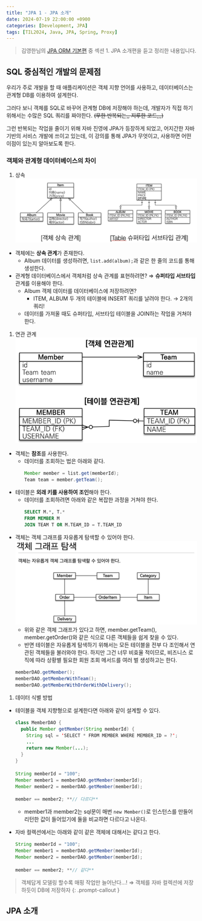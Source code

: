 ```yaml
---
title: "JPA 1 - JPA 소개"
date: 2024-07-19 22:00:00 +0900
categories: [Development, JPA]
tags: [TIL2024, Java, JPA, Spring, Proxy]
---
```

> 김영한님의 [JPA ORM 기본편](https://www.inflearn.com/course/ORM-JPA-Basic) 중 섹션 1. JPA 소개편을 듣고 정리한 내용입니다.

## SQL 중심적인 개발의 문제점

우리가 주로 개발을 할 때 애플리케이션은 객체 지향 언어를 사용하고, 데이터베이스는 관계형 DB를 이용하여 설계한다.

그러다 보니 객체를 SQL로 바꾸어 관계형 DB에 저장해야 하는데, 개발자가 직접 하기 위해서는 수많은 SQL 쿼리를 짜야한다. ~~(무한 반복되는,, 지루한 코드,,,)~~

그런 반복되는 작업을 줄이기 위해 자바 진영에 JPA가 등장하게 되었고, 어지간한 자바 기반의 서비스 개발에 쓰이고 있는데, 이 강의를 통해 JPA가 무엇이고, 사용하면 어떤 이점이 있는지 알아보도록 한다.

### 객체와 관계형 데이터베이스의 차이

1. 상속
  ![alt text](../assets/post-images/jpa-orm-0.png)
  - 객체에는 **상속 관계**가 존재한다.
    - Album 데이터를 생성하려면, `list.add(album);`과 같은 한 줄의 코드를 통해 생성한다.
  - 관계형 데이터베이스에서 객체처럼 상속 관계를 표현하려면? ⇒ **슈퍼타입 서브타입** 관계를 이용해야 한다.
    - Album 객체 데이터를 데이터베이스에 저장하려면?
      - ITEM, ALBUM 두 개의 테이블에 INSERT 쿼리를 날려야 한다. → 2개의 쿼리!
    - 데이터를 가져올 때도 슈퍼타입, 서브타입 테이블을 JOIN하는 작업을 거쳐야 한다.
1. 연관 관계
  ![alt text](../assets/post-images/jpa-orm-1.png)
  - 객체는 **참조**를 사용한다.
    - 데이터를 조회하는 법은 아래와 같다.
      ```java
      Member member = list.get(memberId);
      Team team = member.getTeam();
      ```
  - 테이블은 **외래 키를 사용하여 조인**해야 한다.
    - 데이터를 조회하려면 아래와 같은 복잡한 과정을 거쳐야 한다.
      ```SQL
      SELECT M.*, T.*
      FROM MEMBER M
      JOIN TEAM T OR M.TEAM_ID = T.TEAM_ID
      ```
  - 객체는 객체 그래프를 자유롭게 탐색할 수 있어야 한다.
    ![alt text](../assets/post-images/jpa-orm-2.png)
    - 위와 같은 객체 그래프가 있다고 하면, member.getTeam(), member.getOrder()와 같은 식으로 다른 객체들을 쉽게 찾을 수 있다.
    - 반면 테이블은 자유롭게 탐색하기 위해서는 모든 테이블을 전부 다 조인해서 연관된 객체들을 불러와야 한다. 하지만 그건 너무 비효율 적이므로, 비즈니스 로직에 따라 상황별 필요한 회원 조회 메서드를 여러 벌 생성하고는 한다.
    ```java
    memberDAO.getMember();
    memberDAO.getMemberWithTeam();
    memberDAO.getMemberWithOrderWithDelivery();
    ```
1. 데이터 식별 방법
  - 테이블을 객체 지향형으로 설계한다면 아래와 같이 설계할 수 있다.
    ```java
    class MemberDAO {
      public Member getMember(String memberId) {
        String sql = 'SELECT * FROM MEMBER WHERE MEMBER_ID = ?';
        ...
        return new Member(...);
      }
    }
    
    String memberId = "100";
    Member member1 = memberDAO.getMember(memberId);
    Member member2 = memberDAO.getMember(memberId);
    
    member == member2; **// 다르다**
    ```
    - member1과 member2는 sql문이 매번 `new Member()`로 인스턴스를 만들어 리턴한 값이 들어있기에 둘을 비교하면 다르다고 나온다. 
  - 자바 컬렉션에서는 아래와 같이 같은 객체에 대해서는 같다고 한다.
        
    ```java
    String memberId = "100";
    Member member1 = memberDAO.getMember(memberId);
    Member member2 = memberDAO.getMember(memberId);
    
    member == member2; **// 같다**
    ```

> 객체답게 모델링 할수록 매핑 작업만 늘어난다…! ⇒ 객체를 자바 컬렉션에 저장 하듯이 DB에 저장하자
{: .prompt-callout }

## JPA 소개
